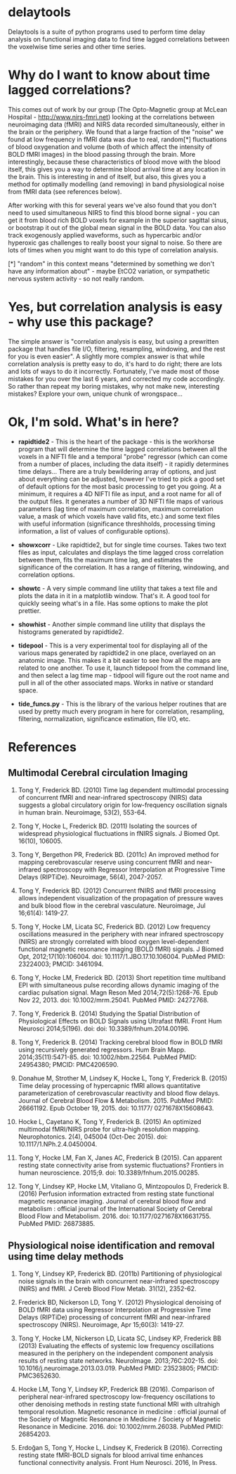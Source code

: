 delaytools
=======================
Delaytools is a suite of python programs used to perform time delay 
analysis on functional imaging data to find time lagged  correlations 
between the voxelwise time series and other time series.

Why do I want to know about time lagged correlations?
=======================
This comes out of work by our group (The Opto-Magnetic group at McLean
Hospital - http://www.nirs-fmri.net) looking at the correlations between
neuroimaging data (fMRI) and NIRS data recorded simultaneously, either
in the brain or the periphery.  We found that a large fraction of the
"noise" we found at low frequency in fMRI data was due to real, random[*]
fluctuations of blood oxygenation and volume (both of which affect the
intensity of BOLD fMRI images) in the blood passing through the brain. 
More interestingly, because these characteristics of blood move with the
blood itself, this gives you a way to determine blood arrival time at
any location in the brain. This is interesting in and of itself, but
also, this gives you a method for optimally modelling (and removing) in
band physiological noise from fMRI data (see references below).

After working with this for several years we've also found that you don't
need to used simultaneous NIRS to find this blood borne signal - you can
get it from blood rich BOLD voxels for example in the superior sagittal
sinus, or bootstrap it out of the global mean signal in the BOLD data.
You can also track exogenously applied waveforms, such as hypercarbic
and/or hyperoxic gas challenges to really boost your signal to noise.  So
there are lots of times when you might want to do this type of correlation
analysis.

[*] "random" in this context means "determined by something we don't have 
any information about" - maybe EtCO2 variation, or sympathetic nervous 
system activity - so not really random.

Yes, but correlation analysis is easy - why use this package?
=======================
The simple answer is "correlation analysis is easy, but using a prewritten
package that handles file I/O, filtering, resampling, windowing, and the
rest for you is even easier".  A slightly more complex answer is that
while correlation analysis is pretty easy to do, it's hard to do right;
there are lots and lots of ways to do it incorrectly.  Fortunately, I've
made most of those mistakes for you over the last 6 years, and corrected
my code accordingly.  So rather than repeat my boring mistakes, why not 
make new, interesting mistakes?  Explore your own, unique chunk of
wrongspace...

Ok, I'm sold.  What's in here?
=======================
- **rapidtide2** - This is the heart of the package - this is the
	workhorse program that will determine the time lagged
	correlations between all the voxels in a NIFTI file and a
	temporal "probe" regressor (which can come from a number of places,
	including the data itself) - it rapidly determines  time delays...
        There are a truly bewildering array of options, and just about 
        everything can be adjusted, however I've tried to pick a good 
        set of default options for the most basic processing to get you 
        going.  At a minimum, it requires a 4D NIFTI file as input,
        and a root name for all of the output files.  It generates a 
        number of 3D NIFTI file maps of various parameters (lag time
        of maximum correlation, maximum correlation value, a mask of which
        voxels have valid fits, etc.) and some text files with useful 
        information (significance threshholds, processing timing 
        information, a list of values of configurable options).

- **showxcorr** - Like rapidtide2, but for single time courses.  Takes two 
        text files as input, calculates and displays the time lagged cross
        correlation between them, fits the maximum time lag, and estimates
        the significance of the correlation.  It has a range of filtering,
        windowing, and correlation options.

- **showtc** - A very simple command line utility that takes a text file
        and plots the data in it in a matplotlib window.  That's it.  A
        good tool for quickly seeing what's in a file.  Has some options
        to make the plot prettier.

- **showhist** - Another simple command line utility that displays the 
        histograms generated by rapidtide2.

- **tidepool** - This is a very experimental tool for displaying all of the
	various maps generated by rapidtide2 in one place, overlayed on
	an anatomic image.  This makes it a bit easier to see how all the
	maps are related to one another.  To use it, launch tidepool from
	the command line, and then select a lag time map - tidpool will 
	figure out the root name and pull in all of the other associated
	maps.  Works in native or standard space.

- **tide_funcs.py** - This is the library of the various helper routines
	that are used by pretty much every program in here for
	correlation, resampling, filtering, normalization, significance
	estimation, file I/O, etc.

References
=======================

Multimodal Cerebral circulation Imaging
-----------------------

1) Tong Y, Frederick BD. (2010) Time lag dependent multimodal processing
	of concurrent fMRI and near-infrared spectroscopy (NIRS) data
	suggests a global circulatory origin for low-frequency
	oscillation signals in human brain. Neuroimage, 53(2), 553-64.

2) Tong Y, Hocke L, Frederick BD. (2011) Isolating the sources of
	widespread physiological fluctuations in fNIRS signals. J Biomed
	Opt. 16(10), 106005.

3) Tong Y, Bergethon PR, Frederick BD. (2011c) An improved method for
	mapping cerebrovascular reserve using concurrent fMRI and
	near-infrared spectroscopy with Regressor Interpolation at
	Progressive Time Delays (RIPTiDe). Neuroimage, 56(4), 2047-2057.

4) Tong Y, Frederick BD. (2012) Concurrent fNIRS and fMRI processing
	allows independent visualization of the propagation of pressure
	waves and bulk blood flow in the cerebral vasculature.
	Neuroimage, Jul 16;61(4): 1419-27.
	
5) Tong Y, Hocke LM, Licata SC, Frederick BD. (2012) Low frequency
	oscillations measured in the periphery with near infrared
	spectroscopy (NIRS) are strongly correlated with blood oxygen
	level-dependent functional magnetic resonance imaging (BOLD fMRI)
	signals. J Biomed Opt, 2012;17(10):106004. doi: 
	10.1117/1.JBO.17.10.106004. PubMed PMID: 23224003; PMCID: 3461094.
	
6) Tong Y, Hocke LM, Frederick BD. (2013) Short repetition time
	multiband EPI with simultaneous pulse recording allows dynamic
	imaging of the cardiac pulsation signal. Magn Reson Med
	2014;72(5):1268-76. Epub Nov 22, 2013. doi: 10.1002/mrm.25041.
	PubMed PMID: 24272768.
	
7) Tong Y, Frederick B. (2014) Studying the Spatial Distribution of
	Physiological Effects on BOLD Signals using Ultrafast fMRI. Front
	Hum Neurosci 2014;5(196). doi: doi: 10.3389/fnhum.2014.00196.
	
8) Tong Y, Frederick B. (2014) Tracking cerebral blood flow in BOLD fMRI
	using recursively generated regressors. Hum Brain Mapp.
	2014;35(11):5471-85. doi: 10.1002/hbm.22564. PubMed PMID:
	24954380; PMCID: PMC4206590. 
	
9) Donahue M, Strother M, Lindsey K, Hocke L, Tong Y, Frederick B.
	(2015) Time delay processing of hypercapnic fMRI allows
	quantitative parameterization of cerebrovascular reactivity and
	blood flow delays. Journal of Cerebral Blood Flow & Metabolism.
	2015. PubMed PMID: 26661192. Epub October 19, 2015. doi: 10.1177/
	0271678X15608643.

10) Hocke L, Cayetano K, Tong Y, Frederick B. (2015) An optimized
	multimodal fMRI/NIRS probe for ultra-high resolution mapping.
	Neurophotonics. 2(4), 045004 (Oct-Dec 2015). doi:
	10.1117/1.NPh.2.4.0450004.

11) Tong Y, Hocke LM, Fan X, Janes AC, Frederick B (2015). Can apparent
	resting state connectivity arise from systemic fluctuations?
	Frontiers in human neuroscience. 2015;9. doi:
	10.3389/fnhum.2015.00285.

12) Tong Y, Lindsey KP, Hocke LM, Vitaliano G, Mintzopoulos D, Frederick
	B. (2016) Perfusion information extracted from resting state
	functional magnetic resonance imaging. Journal of cerebral blood
	flow and metabolism : official journal of the International
	Society of Cerebral Blood Flow and Metabolism. 2016. doi:
	10.1177/0271678X16631755. PubMed PMID: 26873885.

Physiological noise identification and removal using time delay methods
-----------------------

1) Tong Y, Lindsey KP, Frederick BD. (2011b) Partitioning of
	physiological noise signals in the brain with concurrent
	near-infrared spectroscopy (NIRS) and fMRI. J Cereb Blood Flow
	Metab. 31(12), 2352-62. 
	
2) Frederick BD, Nickerson LD, Tong Y. (2012) Physiological denoising of
	BOLD fMRI data using Regressor Interpolation at Progressive Time
	Delays (RIPTiDe) processing of concurrent fMRI and near-infrared
	spectroscopy (NIRS). Neuroimage, Apr 15;60(3): 1419-27.
	
3) Tong Y, Hocke LM, Nickerson LD, Licata SC, Lindsey KP, Frederick BB
	(2013) Evaluating the effects of systemic low frequency
	oscillations measured in the periphery on the independent
	component analysis results of resting state networks. NeuroImage.
	2013;76C:202-15. doi: 10.1016/j.neuroimage.2013.03.019. PubMed
	PMID: 23523805; PMCID: PMC3652630.
	
4) Hocke LM, Tong Y, Lindsey KP, Frederick BB (2016). Comparison of
	peripheral near-infrared spectroscopy low-frequency oscillations
	to other denoising methods in resting state functional MRI with
	ultrahigh temporal resolution. Magnetic resonance in medicine :
	official journal of the Society of Magnetic Resonance in Medicine
	/ Society of Magnetic Resonance in Medicine. 2016. doi:
	10.1002/mrm.26038. PubMed PMID: 26854203.
	
5) Erdoğan S, Tong Y, Hocke L, Lindsey K, Frederick B (2016). Correcting
	resting state fMRI-BOLD signals for blood arrival time enhances
	functional connectivity analysis. Front Hum Neurosci. 2016, In
	Press.
